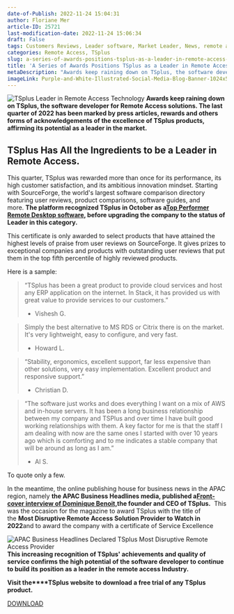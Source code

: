 ```yaml
---
date-of-Publish: 2022-11-24 15:04:31
author: Floriane Mer
article-ID: 25721
last-modification-date: 2022-11-24 15:06:34
draft: False
tags: Customers Reviews, Leader software, Market Leader, News, remote access, Remote Access Leader, Remote Access technology, remote desktop, remote desktop software, software company, software developer
categories: Remote Access, TSplus
slug: a-series-of-awards-positions-tsplus-as-a-leader-in-remote-access-technology
title: 'A Series of Awards Positions TSplus as a Leader in Remote Access Technology'
metaDescription: "Awards keep raining down on TSplus, the software developer for Remote Access solutions, affirming its potential as a leader in the market."
imageLink: Purple-and-White-Illustrated-Social-Media-Blog-Banner-1024x576.png
---
```

![TSplus Leader in Remote Access Technology](/images/Purple-and-White-Illustrated-Social-Media-Blog-Banner-1024x576.png)
**Awards keep raining down on TSplus, the software developer for Remote Access solutions. The last quarter of 2022 has been marked by press articles, rewards and others forms of acknowledgements of the excellence of TSplus products, affirming its potential as a leader in the market.**


## TSplus Has All the Ingredients to be a Leader in Remote Access.


This quarter, TSplus was rewarded more than once for its performance, its high customer satisfaction, and its ambitious innovation mindset. Starting with SourceForge, the world's largest software comparison directory featuring user reviews, product comparisons, software guides, and more. **The platform recognized TSplus in October as a**[**Top Performer Remote Desktop software**](https://tsplus.net/remote-access-keeps-its-position-as-sourceforge-top-performer-software-in-remote-desktop-category/)**, before upgrading the company to the status of Leader in this category.**

This certificate is only awarded to select products that have attained the highest levels of praise from user reviews on SourceForge. It gives prizes to exceptional companies and products with outstanding user reviews that put them in the top fifth percentile of highly reviewed products.  

Here is a sample:  



> 
> 
>  “TSplus has been a great product to provide cloud services and host any ERP application on the internet. In Stack, it has provided us with great value to provide services to our customers.” 
> 
> 
> 
> - Vishesh G. 
> 
> 



> 
> 
>  Simply the best alternative to MS RDS or Citrix there is on the market. It's very lightweight, easy to configure, and very fast. 
> 
> 
> 
> - Howard L.
> 
> 



> 
> 
>  “Stability, ergonomics, excellent support, far less expensive than other solutions, very easy implementation. Excellent product and responsive support.” 
> 
> 
> 
> - Christian D. 
> 
> 



> 
> 
>  “The software just works and does everything I want on a mix of AWS and in-house servers. It has been a long business relationship between my company and TSPlus and over time I have built good working relationships with them. A key factor for me is that the staff I am dealing with now are the same ones I started with over 10 years ago which is comforting and to me indicates a stable company that will be around as long as I am.” 
> 
> 
> 
> - Al S. 
> 
> 


To quote only a few.

In the meantime, the online publishing house for business news in the APAC region, namely **the APAC Business Headlines media, published a**[**Front-cover interview of Dominique Benoit,**](https://apacbusinessheadlines.com/digitalmag/Remote-Access.html#features/)**the founder and CEO of TSplus.**  This was the occasion for the magazine to award TSplus with the title of the **Most Disruptive Remote Access Solution Provider to Watch in 2022**and to award the company with a certificate of Service Excellence


![APAC Business Headlines Declared TSplus Most Disruptive Remote Access Provider](/images/TSplus-Most-disruptive-remote-access.png)
**This increasing recognition of TSplus' achievements and quality of service confirms the high potential of the software developer to continue to build its position as a leader in the remote access Industry.** 

**Visit the****TSplus website** **to download a free trial of any TSplus product.**


[DOWNLOAD](https://tsplus.net/download/) 
